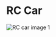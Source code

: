 # RC Car

![RC car image 1](https://github.com/Ho-BB/rc_car/tree/master/pictures/20200417_160458.jpg)
